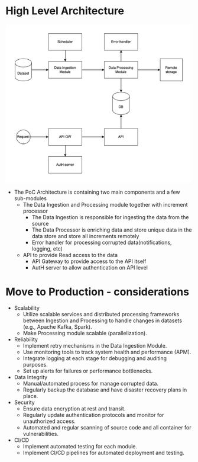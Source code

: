 
# High Level Architecture
![azl-hmw-hld.drawio.png](docs/azl-hmw-hld.drawio.png)
* The PoC Architecture is containing two main components and a few sub-modules
  * The Data Ingestion and Processing module together with increment processor
    * The Data Ingestion is responsible for ingesting the data from the source
    * The Data Processor is enriching data and store unique data in the data store and store all increments remotely
    * Error handler for processing corrupted data(notifications, logging, etc)
  * API to provide Read access to the data
    * API Gateway to provide access to the API itself
    * AutH server to allow authentication on API level

# Move to Production - considerations
* Scalability
  * Utilize scalable services and distributed processing frameworks between Ingestion and Processing to handle changes in datasets (e.g., Apache Kafka, Spark).
  * Make Processing module scalable (parallelization).
* Reliability 
  * Implement retry mechanisms in the Data Ingestion Module.
  * Use monitoring tools to track system health and performance (APM).
  * Integrate logging at each stage for debugging and auditing purposes.
  * Set up alerts for failures or performance bottlenecks.
* Data Integrity
  * Manual/automated process for manage corrupted data.
  * Regularly backup the database and have disaster recovery plans in place.
* Security
  * Ensure data encryption at rest and transit.
  * Regularly update authentication protocols and monitor for unauthorized access.
  * Automated and regular scanning of source code and all container for vulnerabilities.
* CI/CD
  * Implement automated testing for each module.
  * Implement CI/CD pipelines for automated deployment and testing.